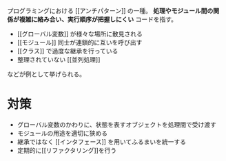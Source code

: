 プログラミングにおける [[アンチパターン]] の一種。
**処理やモジュール間の関係が複雑に絡み合い、実行順序が把握しにくい** コードを指す。

- [[グローバル変数]] が様々な場所に散見される
- [[モジュール]] 同士が連鎖的に互いを呼び出す
- [[クラス]] で過度な継承を行っている
- 整理されていない [[並列処理]]

などが例として挙げられる。

# 対策
- グローバル変数のかわりに、状態を表すオブジェクトを処理間で受け渡す
- モジュールの用途を適切に狭める
- 継承ではなく  [[インタフェース]]  を用いてふるまいを統一する
- 定期的に[[リファクタリング]]を行う